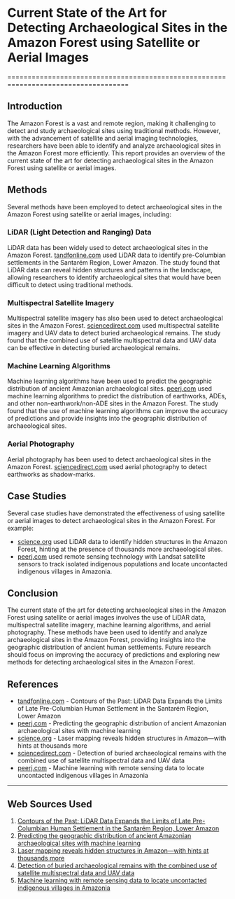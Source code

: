 # Current State of the Art for Detecting Archaeological Sites in the Amazon Forest using Satellite or Aerial Images
====================================================================================

## Introduction

The Amazon Forest is a vast and remote region, making it challenging to detect and study archaeological sites using traditional methods. However, with the advancement of satellite and aerial imaging technologies, researchers have been able to identify and analyze archaeological sites in the Amazon Forest more efficiently. This report provides an overview of the current state of the art for detecting archaeological sites in the Amazon Forest using satellite or aerial images.

## Methods

Several methods have been employed to detect archaeological sites in the Amazon Forest using satellite or aerial images, including:

### LiDAR (Light Detection and Ranging) Data

LiDAR data has been widely used to detect archaeological sites in the Amazon Forest. [tandfonline.com](https://www.tandfonline.com/doi/full/10.1080/00934690.2017.1417198) used LiDAR data to identify pre-Columbian settlements in the Santarém Region, Lower Amazon. The study found that LiDAR data can reveal hidden structures and patterns in the landscape, allowing researchers to identify archaeological sites that would have been difficult to detect using traditional methods.

### Multispectral Satellite Imagery

Multispectral satellite imagery has also been used to detect archaeological sites in the Amazon Forest. [sciencedirect.com](https://www.sciencedirect.com/science/article/pii/S0303243418304410) used multispectral satellite imagery and UAV data to detect buried archaeological remains. The study found that the combined use of satellite multispectral data and UAV data can be effective in detecting buried archaeological remains.

### Machine Learning Algorithms

Machine learning algorithms have been used to predict the geographic distribution of ancient Amazonian archaeological sites. [peerj.com](https://peerj.com/articles/15137/) used machine learning algorithms to predict the distribution of earthworks, ADEs, and other non-earthwork/non-ADE sites in the Amazon Forest. The study found that the use of machine learning algorithms can improve the accuracy of predictions and provide insights into the geographic distribution of archaeological sites.

### Aerial Photography

Aerial photography has been used to detect archaeological sites in the Amazon Forest. [sciencedirect.com](https://www.sciencedirect.com/science/article/pii/S0303243418304410) used aerial photography to detect earthworks as shadow-marks.

## Case Studies

Several case studies have demonstrated the effectiveness of using satellite or aerial images to detect archaeological sites in the Amazon Forest. For example:

* [science.org](https://www.science.org/content/article/laser-mapping-reveals-hidden-structures-in-amazon-hints-thousands-more) used LiDAR data to identify hidden structures in the Amazon Forest, hinting at the presence of thousands more archaeological sites.
* [peerj.com](https://peerj.com/articles/cs-170.pdf) used remote sensing technology with Landsat satellite sensors to track isolated indigenous populations and locate uncontacted indigenous villages in Amazonia.

## Conclusion

The current state of the art for detecting archaeological sites in the Amazon Forest using satellite or aerial images involves the use of LiDAR data, multispectral satellite imagery, machine learning algorithms, and aerial photography. These methods have been used to identify and analyze archaeological sites in the Amazon Forest, providing insights into the geographic distribution of ancient human settlements. Future research should focus on improving the accuracy of predictions and exploring new methods for detecting archaeological sites in the Amazon Forest.

## References

* [tandfonline.com](https://www.tandfonline.com/doi/full/10.1080/00934690.2017.1417198) - Contours of the Past: LiDAR Data Expands the Limits of Late Pre-Columbian Human Settlement in the Santarém Region, Lower Amazon
* [peerj.com](https://peerj.com/articles/15137/) - Predicting the geographic distribution of ancient Amazonian archaeological sites with machine learning
* [science.org](https://www.science.org/content/article/laser-mapping-reveals-hidden-structures-in-amazon-hints-thousands-more) - Laser mapping reveals hidden structures in Amazon—with hints at thousands more
* [sciencedirect.com](https://www.sciencedirect.com/science/article/pii/S0303243418304410) - Detection of buried archaeological remains with the combined use of satellite multispectral data and UAV data
* [peerj.com](https://peerj.com/articles/cs-170.pdf) - Machine learning with remote sensing data to locate uncontacted indigenous villages in Amazonia

---
## Web Sources Used

1. [Contours of the Past: LiDAR Data Expands the Limits of Late Pre-Columbian Human Settlement in the Santarém Region, Lower Amazon](https://www.tandfonline.com/doi/full/10.1080/00934690.2017.1417198)
2. [Predicting the geographic distribution of ancient Amazonian archaeological sites with machine learning](https://peerj.com/articles/15137/)
3. [Laser mapping reveals hidden structures in Amazon—with hints at thousands more](https://www.science.org/content/article/laser-mapping-reveals-hidden-structures-in-amazon-hints-thousands-more?cookieSet=1)
4. [Detection of buried archaeological remains with the combined use of satellite multispectral data and UAV data](https://www.sciencedirect.com/science/article/pii/S0303243418304410)
5. [Machine learning with remote sensing data to locate uncontacted indigenous villages in Amazonia](https://peerj.com/articles/cs-170.pdf)
